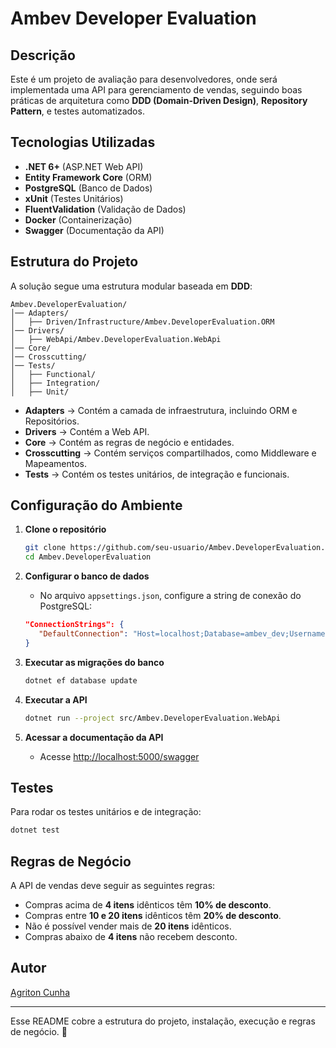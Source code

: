 # Ambev Developer Evaluation

## Descrição
Este é um projeto de avaliação para desenvolvedores, onde será implementada uma API para gerenciamento de vendas, seguindo boas práticas de arquitetura como **DDD (Domain-Driven Design)**, **Repository Pattern**, e testes automatizados.

## Tecnologias Utilizadas
- **.NET 6+** (ASP.NET Web API)
- **Entity Framework Core** (ORM)
- **PostgreSQL** (Banco de Dados)
- **xUnit** (Testes Unitários)
- **FluentValidation** (Validação de Dados)
- **Docker** (Containerização)
- **Swagger** (Documentação da API)

## Estrutura do Projeto
A solução segue uma estrutura modular baseada em **DDD**:

```
Ambev.DeveloperEvaluation/
│── Adapters/
│   ├── Driven/Infrastructure/Ambev.DeveloperEvaluation.ORM
│── Drivers/
│   ├── WebApi/Ambev.DeveloperEvaluation.WebApi
│── Core/
│── Crosscutting/
│── Tests/
│   ├── Functional/
│   ├── Integration/
│   ├── Unit/
```

- **Adapters** → Contém a camada de infraestrutura, incluindo ORM e Repositórios.
- **Drivers** → Contém a Web API.
- **Core** → Contém as regras de negócio e entidades.
- **Crosscutting** → Contém serviços compartilhados, como Middleware e Mapeamentos.
- **Tests** → Contém os testes unitários, de integração e funcionais.

## Configuração do Ambiente
1. **Clone o repositório**
   ```sh
   git clone https://github.com/seu-usuario/Ambev.DeveloperEvaluation.git
   cd Ambev.DeveloperEvaluation
   ```

2. **Configurar o banco de dados**
   - No arquivo `appsettings.json`, configure a string de conexão do PostgreSQL:
   ```json
   "ConnectionStrings": {
      "DefaultConnection": "Host=localhost;Database=ambev_dev;Username=postgres;Password=admin"
   }
   ```

3. **Executar as migrações do banco**
   ```sh
   dotnet ef database update
   ```

4. **Executar a API**
   ```sh
   dotnet run --project src/Ambev.DeveloperEvaluation.WebApi
   ```
   
5. **Acessar a documentação da API**
   - Acesse [http://localhost:5000/swagger](http://localhost:5000/swagger)

## Testes
Para rodar os testes unitários e de integração:
```sh
dotnet test
```

## Regras de Negócio
A API de vendas deve seguir as seguintes regras:
- Compras acima de **4 itens** idênticos têm **10% de desconto**.
- Compras entre **10 e 20 itens** idênticos têm **20% de desconto**.
- Não é possível vender mais de **20 itens** idênticos.
- Compras abaixo de **4 itens** não recebem desconto.


## Autor
[Agriton Cunha](https://github.com/agritoncunha)

---

Esse README cobre a estrutura do projeto, instalação, execução e regras de negócio. 🚀

